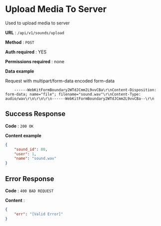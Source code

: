 # Upload Media To Server

Used to upload media to server

**URL** : `/api/v1/sounds/upload`

**Method** : `POST`

**Auth required** : YES

**Permissions required** : none

**Data example**

Request with multipart/form-data encoded form-data

```
    ------WebKitFormBoundary2WTdJCmm2L9vvCBa\r\nContent-Disposition: form-data; name="file"; filename="sound.wav"\r\nContent-Type: audio/wav\r\n\r\n\r\n------WebKitFormBoundary2WTdJCmm2L9vvCBa--\r\n
```

## Success Response

**Code** : `200 OK`

**Content example**

```json
{
    "sound_id": 80,
    "user": 1,
    "name": "sound.wav"
}
```

## Error Response

**Code** : `400 BAD REQUEST`

**Content** :

```json
{
    "err": "[Valid Error]"
}
```